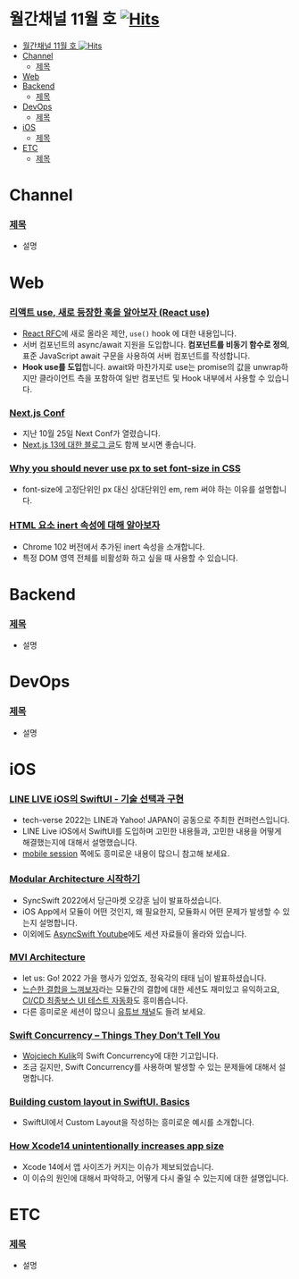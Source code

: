 # 월간채널 11월 호 [![Hits](https://hits.seeyoufarm.com/api/count/incr/badge.svg?url=https%3A%2F%2Fgithub.com%2Fchannel-io%2Fmonthly-channel%2Fblob%2Fmain%2Fissues%2F2022-11.md&count_bg=%2379C83D&title_bg=%23555555&icon=&icon_color=%23E7E7E7&title=hits&edge_flat=false)](https://hits.seeyoufarm.com)

- [월간채널 11월 호 ![Hits](https://hits.seeyoufarm.com)](#월간채널-11월-호-)
- [Channel](#channel)
    - [제목](#제목)
- [Web](#web)
- [Backend](#backend)
    - [제목](#제목-2)
- [DevOps](#devops)
    - [제목](#제목-3)
- [iOS](#ios)
    - [제목](#제목-4)
- [ETC](#etc)
    - [제목](#제목-5)

# Channel

### [제목](링크)
- 설명

# Web

### [리액트 use, 새로 등장한 훅을 알아보자 (React use)](https://itchallenger.tistory.com/760)
- [React RFC](https://github.com/reactjs/rfcs/pull/229)에 새로 올라온 제안, `use()` hook 에 대한 내용입니다.
- 서버 컴포넌트의 async/await 지원을 도입합니다. **컴포넌트를 비동기 함수로 정의**, 표준 JavaScript await 구문을 사용하여 서버 컴포넌트를 작성합니다.
- **Hook use를 도입**합니다. await와 마찬가지로 use는 promise의 값을 unwrap하지만 클라이언트 측을 포함하여 일반 컴포넌트 및 Hook 내부에서 사용할 수 있습니다.

### [Next.js Conf](https://nextjs.org/conf)
- 지난 10월 25일 Next Conf가 열렸습니다.
- [Next.js 13에 대한 블로그 글](https://nextjs.org/blog/next-13)도 함께 보시면 좋습니다.

### [Why you should never use px to set font-size in CSS](https://joshcollinsworth.com/blog/never-use-px-for-font-size)
- font-size에 고정단위인 px 대신 상대단위인 em, rem 써야 하는 이유를 설명합니다.

### [HTML 요소 inert 속성에 대해 알아보자](https://ui.toast.com/posts/ko_20220603)
- Chrome 102 버전에서 추가된 inert 속성을 소개합니다.
- 특정 DOM 영역 전체를 비활성화 하고 싶을 때 사용할 수 있습니다.

# Backend

### [제목](링크)
- 설명

# DevOps

### [제목](링크)
- 설명

# iOS
### [LINE LIVE iOS의 SwiftUI - 기술 선택과 구현](https://tech-verse.me/ko/sessions/19)
- tech-verse 2022는 LINE과 Yahoo! JAPAN이 공동으로 주최한 컨퍼런스입니다.
- LINE Live iOS에서 SwiftUI를 도입하며 고민한 내용들과, 고민한 내용을 어떻게 해결했는지에 대해서 설명했습니다.
- [mobile session](https://tech-verse.me/ko/sessions#mobile_app) 쪽에도 흥미로운 내용이 많으니 참고해 보세요.
### [Modular Architecture 시작하기](https://github.com/OhKanghoon/sync-swift-2022)
- SyncSwift 2022에서 당근마켓 오강훈 님이 발표하셨습니다.
- iOS App에서 모듈이 어떤 것인지, 왜 필요한지, 모듈화시 어떤 문제가 발생할 수 있는지 설명합니다.
- 이외에도 [AsyncSwift Youtube](https://www.youtube.com/channel/UCig96hmPxDF4D3II6idDoaw)에도 세션 자료들이 올라와 있습니다.
### [MVI Architecture](https://www.youtube.com/watch?v=wolbYyAjQVs&list=PLfx4MMAj7YbFUnrH7M4Fc8IMAkP5NusNi&index=4)
- let us: Go! 2022 가을 행사가 있었죠, 정육각의 태태 님이 발표하셨습니다.
- [느슨한 결합을 느껴보자](https://www.youtube.com/watch?v=z62qp-owiSk&list=PLfx4MMAj7YbFUnrH7M4Fc8IMAkP5NusNi&index=6)라는 모듈간의 결합에 대한 세션도 재미있고 유익하고요, [CI/CD 최종보스 UI 테스트 자동화](https://www.youtube.com/watch?v=HN7JFDaM4wM&list=PLfx4MMAj7YbFUnrH7M4Fc8IMAkP5NusNi&index=8)도 흥미롭습니다.
- 다른 흥미로운 세션이 많으니 [유튜브 채널](https://www.youtube.com/playlist?list=PLfx4MMAj7YbFUnrH7M4Fc8IMAkP5NusNi)도 들려 보세요. 

### [Swift Concurrency – Things They Don’t Tell You](https://wojciechkulik.pl/ios/swift-concurrency-things-they-dont-tell-you)
- [Wojciech Kulik](https://github.com/wojciech-kulik)의 Swift Concurrency에 대한 기고입니다.
- 조금 길지만, Swift Concurrency를 사용하며 발생할 수 있는 문제들에 대해서 설명합니다.

### [Building custom layout in SwiftUI. Basics](https://swiftwithmajid.com/2022/11/16/building-custom-layout-in-swiftui-basics/)
- SwiftUI에서 Custom Layout을 작성하는 흥미로운 예시를 소개합니다.

### [How Xcode14 unintentionally increases app size](https://www.emergetools.com/blog/posts/how-xcode14-unintentionally-increases-app-size)
- Xcode 14에서 앱 사이즈가 커지는 이슈가 제보되었습니다.
- 이 이슈의 원인에 대해서 파악하고, 어떻게 다시 줄일 수 있는지에 대한 설명입니다.

# ETC

### [제목](링크)
- 설명